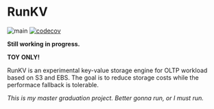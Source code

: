 # RunKV

![main](https://github.com/MrCroxx/RunKV/actions/workflows/main.yml/badge.svg)
[![codecov](https://codecov.io/gh/MrCroxx/RunKV/branch/main/graph/badge.svg?token=LKT7JWROUW)](https://codecov.io/gh/MrCroxx/RunKV)

**Still working in progress.**

**TOY ONLY!**

RunKV is an experimental key-value storage engine for OLTP workload based on S3 and EBS. The goal is to reduce storage costs while the performace fallback is tolerable.

*This is my master graduation project. Better gonna run, or I must run.*
